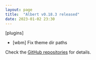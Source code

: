 ```yaml
---
layout: page
title:  "Albert v0.18.3 released"
date: 2023-01-02 23:30
---
```


[plugins]
* [wbm] Fix theme dir paths

Check the [GitHub repositories](https://github.com/albertlauncher/albert/commits/v0.18.3) for details.
